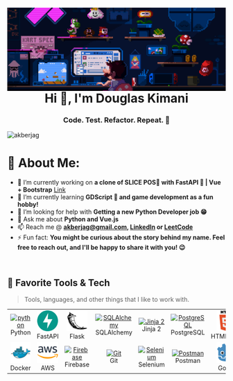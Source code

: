 <a href='https://akberjag.github.io/' target="_blank" > <img align="right" alt="Coding" src="https://github.com/AkberJag/akberjag/blob/main/imgs/mario_code_banner.gif"/></a>
<br/><br/>

<h1 align="center">Hi 👋, I'm Douglas Kimani </h1>
<h3 align="center">Code. Test. Refactor. Repeat. 🐍</h3>

<p align="left"> <img src="https://komarev.com/ghpvc/?username=akberjag&label=Profile%20views&color=0e75b6&style=flat" alt="akberjag" /> </p>

# 💫 About Me:
- 🔭 I’m currently working on **a clone of SLICE POS🍕 with FastAPI 🚀 | Vue + Bootstrap** [Link](https://github.com/AkberJag/openPizza)
- 🌱 I’m currently learning **GDScript 👾 and game development as a fun hobby!**
- 🤝 I’m looking for help with **Getting a new Python Developer job 😁**
- 💬 Ask me about **Python and Vue.js**
- 📫 Reach me @ **akberjag@gmail.com, [LinkedIn](https://www.linkedin.com/in/kitavi-douglas-2148a5249/) or [LeetCode](https://leetcode.com/u/DouglasKitavi/)**
- ⚡ Fun fact: **You might be curious about the story behind my name. Feel free to reach out, and I'll be happy to share it with you! 😉**
<br/>


<h2 align="left" id="macropower-tech">🔨 Favorite Tools & Tech</h2>

> Tools, languages, and other things that I like to work with.

<table>
  <tr>
    <td align="center" width="96">
      <a href="https://www.python.org" target="_blank" rel="noreferrer" tooltip="Python 3">  <img src="https://s3.dualstack.us-east-2.amazonaws.com/pythondotorg-assets/media/files/python-logo-only.svg" alt="python"  height="48"/></a>
      <br>Python
    </td>
    <td align="center" width="96">
      <a href="https://fastapi.tiangolo.com/" target="_blank" rel="noreferrer" tooltip="FastAPI">  <img src="https://github.com/AkberJag/akberjag/blob/main/imgs/fastapi.svg" alt="FastAPI" width="48" height="48"/></a>
      <br>FastAPI
    </td>
    <td align="center" width="96">
      <a href="https://flask.palletsprojects.com/" target="_blank" rel="noreferrer" tooltip="Flask">  <img src="https://github.com/AkberJag/akberjag/blob/main/imgs/flask.svg" alt="Flask" width="48" height="48"/></a>
      <br>Flask
    </td>
    <td align="center" width="96">
      <a href="https://www.sqlalchemy.org/" target="_blank" rel="noreferrer" tooltip="SQLAlchemy">  <img src="https://upload.wikimedia.org/wikipedia/commons/thumb/d/d7/SQLAlchemy.svg/180px-SQLAlchemy.svg.png" alt="SQLAlchemy" width="48" height="48"/></a>
      <br>SQLAlchemy
    </td>
    <td align="center" width="96">
      <a href="https://jinja.palletsprojects.com" target="_blank" rel="noreferrer" tooltip="Jinja 2">  <img src="https://jinja.palletsprojects.com/en/3.1.x/_images/jinja-logo.png" alt="Jinja 2"  height="48"/></a>
      <br>Jinja 2
    </td>
    <td align="center" width="96">
      <a href="https://www.postgresql.org" target="_blank" rel="noreferrer" tooltip="PostgreSQL">  <img src="https://wiki.postgresql.org/images/9/9a/PostgreSQL_logo.3colors.540x557.png" alt="PostgreSQL"  width="48" height="48"/></a>
      <br>PostgreSQL
    </td>
    <td align="center" width="96">
      <a href="https://developer.mozilla.org/en-US/docs/Web/JavaScript" target="_blank" rel="noreferrer" tooltip="HTML/CSS">  <img src="https://raw.githubusercontent.com/devicons/devicon/master/icons/html5/html5-original-wordmark.svg" alt="HTML/CSS"  width="48" height="48"/></a>
      <br>HTML/CSS
    </td>
    <td align="center" width="96">
      <a href="https://www.w3.org/html/" target="_blank" rel="noreferrer" tooltip="HTML/CSS">  <img src="https://upload.wikimedia.org/wikipedia/commons/thumb/6/6a/JavaScript-logo.png/900px-JavaScript-logo.png" alt="JavaScript"  width="48" height="48"/></a>
      <br>JavaScript
    </td>
    <td align="center" width="96">
      <a href="https://vuejs.org/" target="_blank" rel="noreferrer" tooltip="Vue 3">  <img src="https://upload.wikimedia.org/wikipedia/commons/thumb/9/95/Vue.js_Logo_2.svg/768px-Vue.js_Logo_2.svg.png" alt="Vue 3"  width="48" height="48"/></a>
      <br>Vue.js
    </td>
    <td align="center" width="96">
      <a href="https://vuejs.org/" target="_blank" rel="noreferrer" tooltip="Bootstrap">  <img src="https://getbootstrap.com/docs/5.0/assets/brand/bootstrap-logo.svg" alt="Bootstrap"  width="48" /></a>
      <br>Bootstrap
    </td>
  </tr>
   <tr>
    <td align="center" width="96">
      <a href="https://www.docker.com/" target="_blank" rel="noreferrer" tooltip="Docker">  <img src="https://github.com/AkberJag/akberjag/blob/main/imgs/docker-original.svg" alt="Docker"  height="48"/></a>
      <br>Docker
    </td>
    <td align="center" width="96">
      <a href="https://www.aws.com/" target="_blank" rel="noreferrer" tooltip="AWS">  <img src="https://raw.githubusercontent.com/devicons/devicon/master/icons/amazonwebservices/amazonwebservices-original-wordmark.svg" alt="AWS" width="48" height="48"/></a>
      <br>AWS
    </td>
    <td align="center" width="96">
      <a href="https://firebase.google.com/" target="_blank" rel="noreferrer" tooltip="Firebase">  <img src="https://www.vectorlogo.zone/logos/firebase/firebase-icon.svg" alt="Firebase" width="48" height="48"/></a>
      <br>Firebase
    </td>
     <td align="center" width="96">
      <a href="https://git-scm.com/" target="_blank" rel="noreferrer" tooltip="Git">  <img src="https://git-scm.com/images/logos/downloads/Git-Icon-1788C.svg" alt="Git" width="48" height="48"/></a>
      <br>Git
    </td>
    <td align="center" width="96">
      <a href="https://www.selenium.dev" target="_blank" rel="noreferrer" tooltip="Selenium">  <img src="https://raw.githubusercontent.com/detain/svg-logos/780f25886640cef088af994181646db2f6b1a3f8/svg/selenium-logo.svg" alt="Selenium" width="48" height="48"/></a>
      <br>Selenium
    </td>
    <td align="center" width="96">
      <a href="https://www.selenium.dev" target="_blank" rel="noreferrer" tooltip="Postman">  <img src="https://voyager.postman.com/logo/postman-logo-icon-orange.svg" alt="Postman" width="48" height="48"/></a>
      <br>Postman
    </td>
    <td align="center" width="96">
      <a href="https://www.godotengine.org/" target="_blank" rel="noreferrer" tooltip="Godot">  <img src="https://raw.githubusercontent.com/AkberJag/akberjag/main/imgs/icon_color.webp" alt="Godot" width="48" height="48"/></a>
      <br>Godot
    </td>
    <td align="center" width="96">
      <a href="https://www.linux.org/" target="_blank" rel="noreferrer" tooltip="Linux">  <img src="https://raw.githubusercontent.com/devicons/devicon/master/icons/linux/linux-original.svg" alt="Linux" width="48" height="48"/></a>
      <br>Linux
    </td>
    <td align="center" width="96">
      <a href="https://www.jenkins.io/" target="_blank" rel="noreferrer" tooltip="Jenkins">  <img src="https://www.jenkins.io/images/logo_128.png" alt="Jenkins" width="48" height="48"/></a>
      <br>Jenkins
    </td>
    <td align="center" width="96">
      <a href="https://www.photoshop.com/en" target="_blank" rel="noreferrer" tooltip="Photoshop">  <img src="https://raw.githubusercontent.com/devicons/devicon/master/icons/photoshop/photoshop-line.svg" alt="Photoshop" width="48" height="48"/></a>
      <br>Photoshop
    </td>
</table>

<!--
**kitavidouglas/kitavidouglas** is a ✨ _special_ ✨ repository because its `README.md` (this file) appears on your GitHub profile.

Here are some ideas to get you started:

- 🔭 I’m currently working on ...
- 🌱 I’m currently learning ...
- 👯 I’m looking to collaborate on ...
- 🤔 I’m looking for help with ...
- 💬 Ask me about ...
- 📫 How to reach me: ...
- 😄 Pronouns: ...
- ⚡ Fun fact: ...
-->
